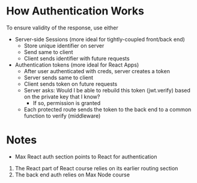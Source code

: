 # How Authentication Works

To ensure validity of the response, use either
- Server-side Sessions (more ideal for tightly-coupled front/back end)
  - Store unique identifier on server
  - Send same to client
  - Client sends identifier with future requests
- Authentication tokens (more ideal for React Apps)
  - After user authenticated with creds, server creates a token
  - Server sends same to client
  - Client sends token on future requests
  - Server asks:  Would I be able to rebuild this token (jwt.verify) based on the private key that I know?
      - If so, permission is granted
  - Each protected route sends the token to the back end to a common function to verify (middleware)

# Notes
- Max React auth section points to React for authentication
1. The React part of React course relies on its earlier routing section
2. The back end auth relies on Max Node course